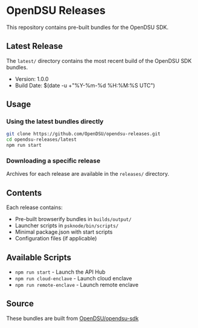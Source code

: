 # OpenDSU Releases

This repository contains pre-built bundles for the OpenDSU SDK.

## Latest Release

The `latest/` directory contains the most recent build of the OpenDSU SDK bundles.

- Version: 1.0.0
- Build Date: $(date -u +"%Y-%m-%d %H:%M:%S UTC")

## Usage

### Using the latest bundles directly

```bash
git clone https://github.com/OpenDSU/opendsu-releases.git
cd opendsu-releases/latest
npm run start
```

### Downloading a specific release

Archives for each release are available in the `releases/` directory.

## Contents

Each release contains:
- Pre-built browserify bundles in `builds/output/`
- Launcher scripts in `psknode/bin/scripts/`
- Minimal package.json with start scripts
- Configuration files (if applicable)

## Available Scripts

- `npm run start` - Launch the API Hub
- `npm run cloud-enclave` - Launch cloud enclave
- `npm run remote-enclave` - Launch remote enclave

## Source

These bundles are built from [OpenDSU/opendsu-sdk](https://github.com/OpenDSU/opendsu-sdk)
